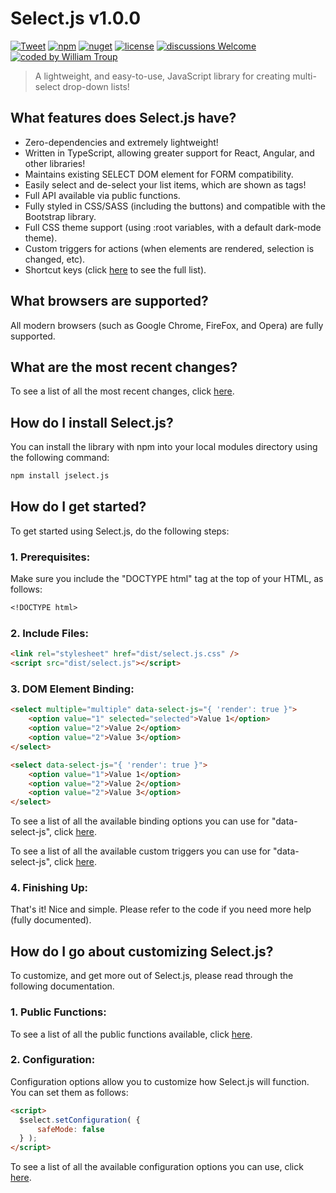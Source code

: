 # Select.js v1.0.0

[![Tweet](https://img.shields.io/twitter/url/http/shields.io.svg?style=social)](https://twitter.com/intent/tweet?text=Select.js%2C%20a%20free%20JavaScript%select%builder&url=https://github.com/williamtroup/Select.js&hashtags=javascript,html,select)
[![npm](https://img.shields.io/badge/npmjs-v1.0.0-blue)](https://www.npmjs.com/package/jselect.js)
[![nuget](https://img.shields.io/badge/nuget-v1.0.0-purple)](https://www.nuget.org/packages/jSelect.js/)
[![license](https://img.shields.io/badge/license-MIT-green)](https://github.com/williamtroup/Select.js/blob/main/LICENSE.txt)
[![discussions Welcome](https://img.shields.io/badge/discussions-Welcome-red)](https://github.com/williamtroup/Select.js/discussions)
[![coded by William Troup](https://img.shields.io/badge/coded_by-William_Troup-yellow)](https://github.com/williamtroup)

> A lightweight, and easy-to-use, JavaScript library for creating multi-select drop-down lists!


## What features does Select.js have?

- Zero-dependencies and extremely lightweight!
- Written in TypeScript, allowing greater support for React, Angular, and other libraries!
- Maintains existing SELECT DOM element for FORM compatibility.
- Easily select and de-select your list items, which are shown as tags!
- Full API available via public functions.
- Fully styled in CSS/SASS (including the buttons) and compatible with the Bootstrap library.
- Full CSS theme support (using :root variables, with a default dark-mode theme).
- Custom triggers for actions (when elements are rendered, selection is changed, etc).
- Shortcut keys (click [here](https://github.com/williamtroup/docs/SHORTCUT_KEYS.md) to see the full list).


## What browsers are supported?

All modern browsers (such as Google Chrome, FireFox, and Opera) are fully supported.


## What are the most recent changes?

To see a list of all the most recent changes, click [here](https://github.com/williamtroup/Select.js/blob/main/docs/CHANGE_LOG.md).


## How do I install Select.js?

You can install the library with npm into your local modules directory using the following command:

```markdown
npm install jselect.js
```


## How do I get started?

To get started using Select.js, do the following steps:

### 1. Prerequisites:

Make sure you include the "DOCTYPE html" tag at the top of your HTML, as follows:

```markdown
<!DOCTYPE html>
```

### 2. Include Files:

```markdown
<link rel="stylesheet" href="dist/select.js.css" />
<script src="dist/select.js"></script>
```

### 3. DOM Element Binding:

```markdown
<select multiple="multiple" data-select-js="{ 'render': true }">
    <option value="1" selected="selected">Value 1</option>
    <option value="2">Value 2</option>
    <option value="2">Value 3</option>
</select>

<select data-select-js="{ 'render': true }">
    <option value="1">Value 1</option>
    <option value="2">Value 2</option>
    <option value="2">Value 3</option>
</select>
```

To see a list of all the available binding options you can use for "data-select-js", click [here](https://github.com/williamtroup/Select.js/blob/main/docs/binding/OPTIONS.md).

To see a list of all the available custom triggers you can use for "data-select-js", click [here](https://github.com/williamtroup/Select.js/blob/main/docs/binding/CUSTOM_TRIGGERS.md).


### 4. Finishing Up:

That's it! Nice and simple. Please refer to the code if you need more help (fully documented).


## How do I go about customizing Select.js?

To customize, and get more out of Select.js, please read through the following documentation.


### 1. Public Functions:

To see a list of all the public functions available, click [here](https://github.com/williamtroup/Select.js/blob/main/docs/PUBLIC_FUNCTIONS.md).


### 2. Configuration:

Configuration options allow you to customize how Select.js will function.  You can set them as follows:

```markdown
<script> 
  $select.setConfiguration( {
      safeMode: false
  } );
</script>
```

To see a list of all the available configuration options you can use, click [here](https://github.com/williamtroup/Select.js/blob/main/docs/configuration/OPTIONS.md).